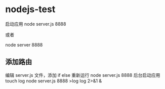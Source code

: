 # nodejs-test
启动应用
node server.js 8888

或者

node server 8888

## 添加路由
编辑 server.js 文件，添加 if else
重新运行 node server.js 8888
后台启动应用
touch log node server.js 8888 >log log 2>&1 &
